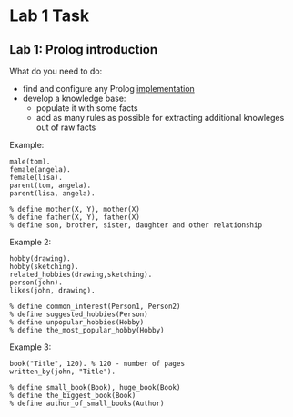 # Lab 1 Task

## Lab 1: Prolog introduction

What do you need to do:
- find and configure any Prolog [implementation](https://en.wikipedia.org/wiki/Comparison_of_Prolog_implementations)
- develop a knowledge base:
  - populate it with some facts
  - add as many rules as possible for extracting additional knowleges out of raw facts
  
Example:

```
male(tom).
female(angela).
female(lisa).
parent(tom, angela).
parent(lisa, angela).

% define mother(X, Y), mother(X)
% define father(X, Y), father(X)
% define son, brother, sister, daughter and other relationship
```

Example 2:

```
hobby(drawing).
hobby(sketching).
related_hobbies(drawing,sketching).
person(john).
likes(john, drawing).

% define common_interest(Person1, Person2)
% define suggested_hobbies(Person)
% define unpopular_hobbies(Hobby)
% define the_most_popular_hobby(Hobby)
```

Example 3:

```
book("Title", 120). % 120 - number of pages
written_by(john, "Title").

% define small_book(Book), huge_book(Book)
% define the_biggest_book(Book)
% define author_of_small_books(Author)
```
